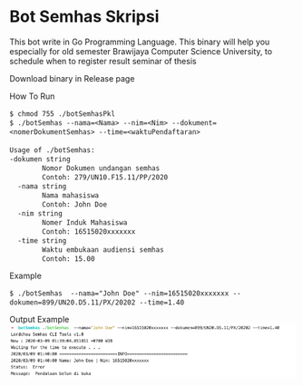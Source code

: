 # Bot Semhas Skripsi

This bot write in Go Programming Language. This binary will help you especially for old semester Brawijaya Computer Science University, to schedule when to register result seminar of thesis  

Download binary in Release page

How To Run
```cassandraql
$ chmod 755 ./botSemhasPkl
$ ./botSemhas --nama=<Nama> --nim=<Nim> --dokument=<nomerDokumentSemhas> --time=<waktuPendaftaran>

Usage of ./botSemhas:
-dokumen string
        Nomor Dokumen undangan semhas 
        Contoh: 279/UN10.F15.11/PP/2020
  -nama string
        Nama mahasiswa 
        Contoh: John Doe
  -nim string
        Nomer Induk Mahasiswa 
        Contoh: 16515020xxxxxxx
  -time string
        Waktu embukaan audiensi semhas
        Contoh: 15.00
```

Example

``` 
$ ./botSemhas  --nama="John Doe" --nim=16515020xxxxxxx --dokumen=899/UN20.D5.11/PX/20202 --time=1.40
```

Output Example
![Image description](images/img1.png)